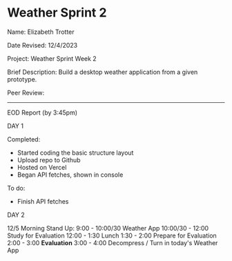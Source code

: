 # Weather Sprint 2

Name: Elizabeth Trotter

Date Revised: 12/4/2023

Project: Weather Sprint Week 2

Brief Description: Build a desktop weather application from a given prototype.

Peer Review: 


------------------------------------------

EOD Report (by 3:45pm)

DAY 1

Completed:
- Started coding the basic structure layout
- Upload repo to Github
- Hosted on Vercel
- Began API fetches, shown in console

To do:
- Finish API fetches

DAY 2

12/5 Morning Stand Up: 
9:00 - 10:00/30 Weather App
10:00/30 - 12:00 Study for Evaluation
12:00 - 1:30 Lunch
1:30 - 2:00 Prepare for Evaluation
2:00 - 3:00 **Evaluation**
3:00 - 4:00 Decompress / Turn in today's Weather App
